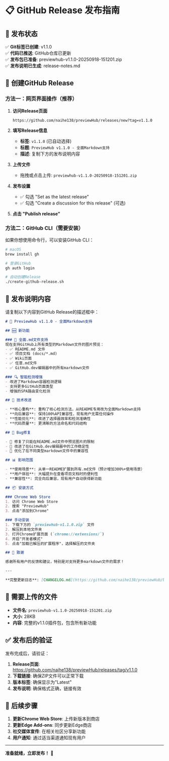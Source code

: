 # 📋 GitHub Release 发布指南

## 🎯 发布状态

✅ **Git标签已创建**: v1.1.0  
✅ **代码已推送**: GitHub仓库已更新  
✅ **发布包已准备**: previewhub-v1.1.0-20250918-151201.zip  
✅ **发布说明已生成**: release-notes.md  

## 🚀 创建GitHub Release

### 方法一：网页界面操作（推荐）

1. **访问Release页面**
   ```
   https://github.com/naihe138/previewHub/releases/new?tag=v1.1.0
   ```

2. **填写Release信息**
   - **标签**: `v1.1.0` (已自动选择)
   - **标题**: `PreviewHub v1.1.0 - 全面Markdown支持`
   - **描述**: 复制下方的发布说明内容

3. **上传文件**
   - 拖拽或点击上传: `previewhub-v1.1.0-20250918-151201.zip`

4. **发布设置**
   - ✅ 勾选 "Set as the latest release"
   - ✅ 勾选 "Create a discussion for this release" (可选)

5. **点击 "Publish release"**

### 方法二：GitHub CLI（需要安装）

如果你想使用命令行，可以安装GitHub CLI：

```bash
# macOS
brew install gh

# 登录GitHub
gh auth login

# 自动创建Release
./create-github-release.sh
```

## 📝 发布说明内容

请复制以下内容到GitHub Release的描述框中：

```markdown
# 🎉 PreviewHub v1.1.0 - 全面Markdown支持

## 🆕 新功能

### 📁 全面.md文件支持
现在支持GitHub上所有类型的Markdown文件的图片预览：
- ✅ README.md 文件
- ✅ 项目文档 (docs/*.md)  
- ✅ Wiki页面
- ✅ 任意.md文件
- ✅ GitHub.dev编辑器中的所有markdown文件

### 🔍 智能检测增强
- 改进了Markdown容器检测逻辑
- 支持更多GitHub页面类型
- 增强的SPA路由变化检测

## 🔧 技术改进

- **核心重构**: 重构了核心检测方法，从README专用改为全面Markdown支持
- **向后兼容**: 保持100%API兼容性，现有用户无需任何操作
- **性能优化**: 改进了选择器效率和检测准确性
- **代码质量**: 更清晰的方法命名和代码结构

## 🐛 Bug修复

- 🔧 修复了只能在README.md文件中预览图片的限制
- 🔧 改进了在GitHub.dev编辑器中的工作稳定性
- 🔧 优化了在不同类型markdown文件中的兼容性

## 📊 影响范围

- **使用场景**: 从单一README扩展到所有.md文件（预计增加300%+使用场景）
- **用户体验**: 大幅提升在查看项目文档时的便利性
- **兼容性**: 完全向后兼容，现有用户自动获得新功能

## 📦 安装方式

### Chrome Web Store
1. 访问 Chrome Web Store
2. 搜索 "PreviewHub"
3. 点击"添加到Chrome"

### 手动安装
1. 下载下方的 `previewhub-v1.1.0.zip` 文件
2. 解压到本地文件夹
3. 打开Chrome扩展页面 (`chrome://extensions/`)
4. 开启"开发者模式"
5. 点击"加载已解压的扩展程序"，选择解压的文件夹

## 🙏 致谢

感谢所有用户的反馈和建议，特别是对支持更多markdown文件的需求！

---

**完整更新日志**: [CHANGELOG.md](https://github.com/naihe138/previewHub/blob/main/CHANGELOG.md)
```

## 📎 需要上传的文件

- **文件名**: `previewhub-v1.1.0-20250918-151201.zip`
- **大小**: 28KB
- **内容**: 完整的v1.1.0插件包，包含所有新功能

## ✅ 发布后的验证

发布完成后，请验证：

1. **Release页面**: https://github.com/naihe138/previewHub/releases/tag/v1.1.0
2. **下载链接**: 确保ZIP文件可以正常下载
3. **版本标签**: 确保显示为"Latest"
4. **发布说明**: 确保格式正确，链接有效

## 🎯 后续步骤

1. **更新Chrome Web Store**: 上传新版本到商店
2. **更新Edge Add-ons**: 同步更新Edge商店
3. **社交媒体宣传**: 在相关社区分享新功能
4. **用户通知**: 通过适当渠道通知现有用户

---

**准备就绪，立即发布！** 🚀
